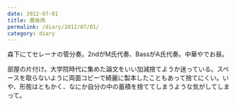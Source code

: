 ```yaml
---
date: 2012-07-01
title: 曇後雨
permalink: /diary/2012/07/01/
category: diary
---
```


森下にてセレーナの管分奏。2ndがM氏代奏、BassがA氏代奏。中華やでお昼。

部屋の片付け。大学院時代に集めた論文をいい加減捨てようか迷っている。スペースを取らないように両面コピーで綺麗に製本したこともあって捨てにくい。いや、形態はともかく、なにか自分の中の蓄積を捨ててしまうような気がしてしまって。